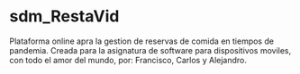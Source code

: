 # sdm_RestaVid
Plataforma online apra la gestion de reservas de comida en tiempos de pandemia.
Creada para la asignatura de software para dispositivos moviles, con todo el amor del mundo, por:
Francisco, Carlos y Alejandro.
